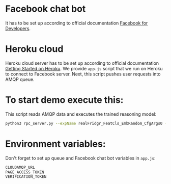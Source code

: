 # Facebook chat bot
It has to be set up according to official documentation [Facebook for Developers](https://developers.facebook.com/docs/messenger-platform/).

# Heroku cloud
Heroku cloud server has to be set up according to official documentation [Getting Started on Heroku](https://devcenter.heroku.com/start).
We provide `app.js` script that we run on Heroku to connect to Facebook server. Next, this script pushes user requests into AMQP queue.

# To start demo execute this:
This script reads AMQP data and executes the trained reasoning model:

```bash
python3 rpc_server.py --expName realFridgr_FeatCls_EmbRandom_CfgArgs0 --gpus 0 --netLength 4 -r --restoreEpoch 50 --getPreds @configs/args_inference.txt
```

# Environment variables:
Don't forget to set up queue and Facebook chat bot variables in `app.js`:
```bash
CLOUDAMQP_URL
PAGE_ACCESS_TOKEN
VERIFICATION_TOKEN
```